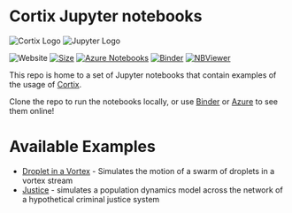 # Cortix Jupyter notebooks

![Cortix Logo](https://cortix.org/logo.jpg) ![Jupyter Logo](https://upload.wikimedia.org/wikipedia/commons/thumb/3/38/Jupyter_logo.svg/250px-Jupyter_logo.svg.png)

![Website](https://img.shields.io/website/https/github.com/dpploy/cortix-nb.svg)
[![Size](https://img.shields.io/github/repo-size/dpploy/cortix-nb.svg?label=size&style=flat)](https://cortix.org)
[![Azure Notebooks](https://notebooks.azure.com/launch.svg)](https://notebooks.azure.com/dealmeidavf/projects/cortix-nb)
[![Binder](https://mybinder.org/badge_logo.svg)](https://mybinder.org/v2/gh/dpploy/cortix-nb/master)
[![NBViewer](https://github.com/jupyter/design/blob/master/logos/Badges/nbviewer_badge.svg)](http://nbviewer.jupyter.org/github/dpploy/cortix-nb/)

This repo is home to a set of  Jupyter notebooks that contain  examples of the usage of [Cortix](https://github.com/dpploy/cortix). 

Clone the repo to run the notebooks locally, or use [Binder](https://mybinder.org/v2/gh/dpploy/cortix-nb/master) or [Azure](https://notebooks.azure.com/dealmeidavf/projects/cortix-nb) to see them online!

# Available Examples

*  [Droplet in a Vortex](https://github.com/dpploy/cortix-nb/blob/master/run_droplet.ipynb) -  Simulates the motion of a swarm of droplets in a vortex stream
*  [Justice](https://github.com/dpploy/cortix-nb/blob/master/run_justice.ipynb) - simulates a population dynamics model across the network of a hypothetical criminal justice system
